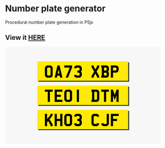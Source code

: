 # Number plate generator

Procedural number plate generation in P5js

## View it [HERE](https://plates.artomweb.com)

![plates](images/plates.png)
